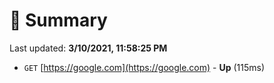 # 📖 Summary
Last updated: **3/10/2021, 11:58:25 PM**

- `GET` [https://google.com](https://google.com) - **Up** (115ms)
